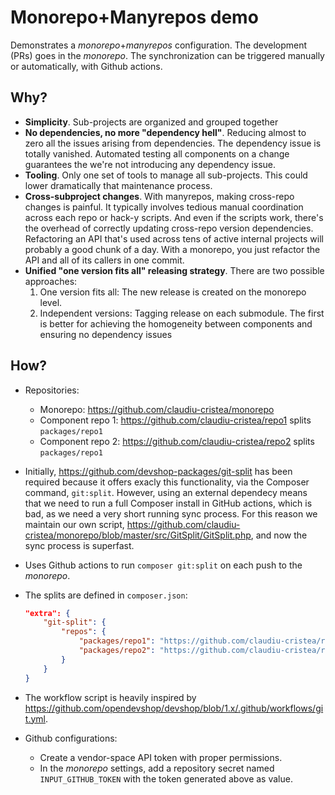 # Monorepo+Manyrepos demo

Demonstrates a _monorepo_+_manyrepos_ configuration. The development (PRs) goes in the _monorepo_. The synchronization can be triggered manually or automatically, with Github actions.

## Why?

* **Simplicity**. Sub-projects are organized and grouped together
* **No dependencies, no more "dependency hell"**. Reducing almost to zero all the issues arising from dependencies. The dependency issue is totally vanished. Automated testing all components on a change guarantees the we're not introducing any dependency issue.
* **Tooling**. Only one set of tools to manage all sub-projects. This could lower dramatically that maintenance process.
* **Cross-subproject changes**. With manyrepos, making cross-repo changes is painful. It typically involves tedious manual coordination across each repo or hack-y scripts. And even if the scripts work, there's the overhead of correctly updating cross-repo version dependencies. Refactoring an API that's used across tens of active internal projects will probably a good chunk of a day. With a monorepo, you just refactor the API and all of its callers in one commit.
* **Unified "one version fits all" releasing strategy**. There are two possible approaches:
  1. One version fits all: The new release is created on the monorepo level.
  1. Independent versions: Tagging release  on each submodule.
  The first is better for achieving the homogeneity between components and ensuring no dependency issues

## How?

* Repositories:
  * Monorepo: https://github.com/claudiu-cristea/monorepo
  * Component repo 1: https://github.com/claudiu-cristea/repo1 splits `packages/repo1`
  * Component repo 2: https://github.com/claudiu-cristea/repo2 splits `packages/repo1`

* Initially, https://github.com/devshop-packages/git-split has been required
  because it offers exacly this functionality, via the Composer command,
  `git:split`. However, using an external dependecy means that we need to run a
  full Composer install in GitHub actions, which is bad, as we need a very short
  running sync process. For this reason we maintain our own script,
  https://github.com/claudiu-cristea/monorepo/blob/master/src/GitSplit/GitSplit.php,
  and now the sync process is superfast.
* Uses Github actions to run `composer git:split` on each push to the _monorepo_.
* The splits are defined in `composer.json`:
  ```json
  "extra": {
      "git-split": {
          "repos": {
              "packages/repo1": "https://github.com/claudiu-cristea/repo1.git",
              "packages/repo2": "https://github.com/claudiu-cristea/repo2.git"
          }
      }
  }
  ```
* The workflow script is heavily inspired by
  https://github.com/opendevshop/devshop/blob/1.x/.github/workflows/git.yml.
* Github configurations:
  * Create a vendor-space API token with proper permissions.
  * In the _monorepo_ settings, add a repository secret named
    `INPUT_GITHUB_TOKEN` with the token generated above as value.
